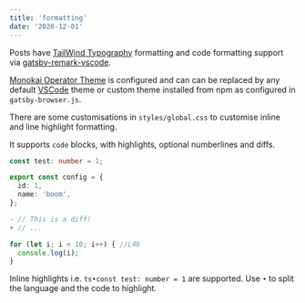 ```yaml
---
title: 'formatting'
date: '2020-12-01'
---
```


Posts have
[TailWind Typography](https://github.com/tailwindlabs/tailwindcss-typography)
formatting and code formatting support via
[gatsby-remark-vscode](https://www.gatsbyjs.com/plugins/gatsby-remark-vscode).

[Monokai Operator Theme](https://marketplace.visualstudio.com/items?itemName=markfknight.monokai-operator-theme)
is configured and can can be replaced by any default
[VSCode](https://code.visualstudio.com/) theme or custom theme installed from
npm as configured in `gatsby-browser.js`.

There are some customisations in `styles/global.css` to customise inline and
line highlight formatting.

It supports `code` blocks, with highlights, optional numberlines and diffs.

```ts { numberLines, 3-6, diff }
const test: number = 1;

export const config = {
  id: 1,
  name: 'boom',
};

- // This is a diff!
+ // ...

for (let i; i < 10; i++) { //L40
  console.log(i);
}
```

Inline highlights i.e. `ts•const test: number = 1` are supported.
Use `•` to split the language and the code to highlight.
